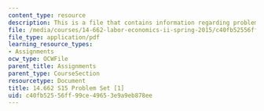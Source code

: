 ```yaml
---
content_type: resource
description: This is a file that contains information regarding problem set 1.
file: /media/courses/14-662-labor-economics-ii-spring-2015/c40fb52556ff99ce49653e9a9eb878ee_MIT14_662S15_pset1.pdf
file_type: application/pdf
learning_resource_types:
- Assignments
ocw_type: OCWFile
parent_title: Assignments
parent_type: CourseSection
resourcetype: Document
title: 14.662 S15 Problem Set [1]
uid: c40fb525-56ff-99ce-4965-3e9a9eb878ee
---
```


